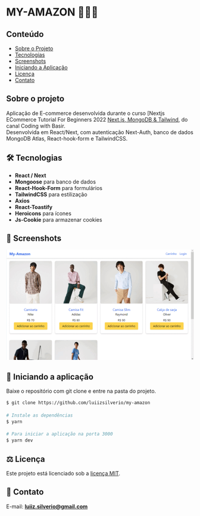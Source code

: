 # MY-AMAZON 🛒🛒🛒

## Conteúdo
* [Sobre o Projeto](#sobre-o-projeto)
* [Tecnologias](#hammer_and_wrench-tecnologias)
* [Screenshots](#camera_flash-screenshots)
* [Iniciando a Aplicação](#car-Iniciando-a-aplicação)
* [Licença](#balance_scale-licença)
* [Contato](#email-contato)

## Sobre o projeto
Aplicação de E-commerce desenvolvida durante o curso [Nextjs ECommerce Tutorial For Beginners 2022 [Next.js, MongoDB & Tailwind](https://www.youtube.com/watch?v=_IBlyR5mRzA), do canal Coding with Basir.<br />
Desenvolvida em React/Next, com autenticação Next-Auth, banco de dados MongoDB Atlas, React-hook-form e TailwindCSS.<br />


## :hammer_and_wrench: Tecnologias
* __React / Next__
* __Mongoose__ para banco de dados
* __React-Hook-Form__ para formulários
* __TailwindCSS__ para estilização
* __Axios__
* __React-Toastify__
* __Heroicons__ para ícones
* __Js-Cookie__ para armazenar cookies

## :camera_flash: Screenshots
![](https://github.com/luiizsilverio/my-amazon/blob/main/public/my-amazon.gif)


## :car: Iniciando a aplicação
Baixe o repositório com git clone e entre na pasta do projeto.
```bash
$ git clone https://github.com/luiizsilverio/my-amazon

# Instale as dependências
$ yarn

# Para iniciar a aplicação na porta 3000
$ yarn dev
```


## :balance_scale: Licença
Este projeto está licenciado sob a [licença MIT](LICENSE).

## :email: Contato

E-mail: [**luiiz.silverio@gmail.com**](mailto:luiiz.silverio@gmail.com)

